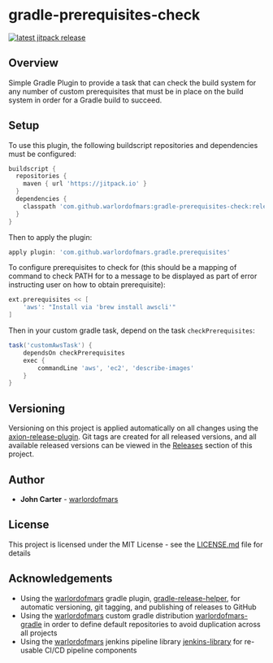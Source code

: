 # gradle-prerequisites-check

[![latest jitpack release](https://jitpack.io/v/warlordofmars/gradle-prerequisites-check.svg)](https://jitpack.io/#warlordofmars/gradle-prerequisites-check)

## Overview

Simple Gradle Plugin to provide a task that can check the build system for any number of custom prerequisites that must be in place on the build system in order for a Gradle build to succeed.

## Setup

To use this plugin, the following buildscript repositories and dependencies must be configured:

```gradle
buildscript {
  repositories {
    maven { url 'https://jitpack.io' }
  }
  dependencies {
    classpath 'com.github.warlordofmars:gradle-prerequisites-check:release-0.1.4'
  }
}
```

Then to apply the plugin:

```gradle
apply plugin: 'com.github.warlordofmars.gradle.prerequisites'
```

To configure prerequisites to check for (this should be a mapping of command to check PATH for to a message to be displayed as part of error instructing user on how to obtain prerequisite):

```gradle
ext.prerequisites << [
    'aws': "Install via 'brew install awscli'"
]
```

Then in your custom gradle task, depend on the task `checkPrerequisites`:

```gradle
task('customAwsTask') {
    dependsOn checkPrerequisites
    exec {
        commandLine 'aws', 'ec2', 'describe-images'
    }
}
```

## Versioning

Versioning on this project is applied automatically on all changes using the [axion-release-plugin](https://github.com/allegro/axion-release-plugin).  Git tags are created for all released versions, and all available released versions can be viewed in the [Releases](https://github.com/warlordofmars/gradle-prerequisites-check/releases) section of this project.

## Author

* **John Carter** - [warlordofmars](https://github.com/warlordofmars)

## License

This project is licensed under the MIT License - see the [LICENSE.md](LICENSE.md) file for details

## Acknowledgements

* Using the [warlordofmars](https://github.com/warlordofmars) gradle plugin, [gradle-release-helper](https://github.com/warlordofmars/gradle-release-helper), for automatic versioning, git tagging, and publishing of releases to GitHub
* Using the [warlordofmars](https://github.com/warlordofmars) custom gradle distribution [warlordofmars-gradle](https://github.com/warlordofmars/warlordofmars-gradle) in order to define default repositories to avoid duplication across all projects
* Using the [warlordofmars](https://github.com/warlordofmars) jenkins pipeline library [jenkins-library](https://github.com/warlordofmars/jenkins-library) for re-usable CI/CD pipeline components